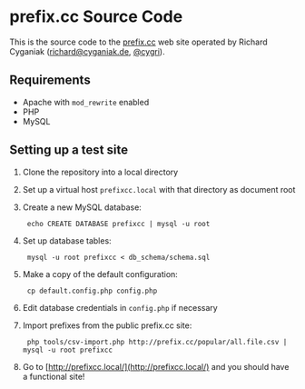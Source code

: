 # prefix.cc Source Code

This is the source code to the [prefix.cc](http://prefix.cc/) web site
operated by Richard Cyganiak ([richard@cyganiak.de](mailto:richard@cyganiak.de), [@cygri](http://twitter.com/cygri)).


## Requirements

* Apache with `mod_rewrite` enabled
* PHP
* MySQL


## Setting up a test site

1. Clone the repository into a local directory

2. Set up a virtual host `prefixcc.local` with that directory as document root

3. Create a new MySQL database:

        echo CREATE DATABASE prefixcc | mysql -u root 

4. Set up database tables:

        mysql -u root prefixcc < db_schema/schema.sql

5. Make a copy of the default configuration:

        cp default.config.php config.php

6. Edit database credentials in `config.php` if necessary

7. Import prefixes from the public prefix.cc site:

        php tools/csv-import.php http://prefix.cc/popular/all.file.csv | mysql -u root prefixcc

8. Go to [http://prefixcc.local/](http://prefixcc.local/) and you should have a functional site!
